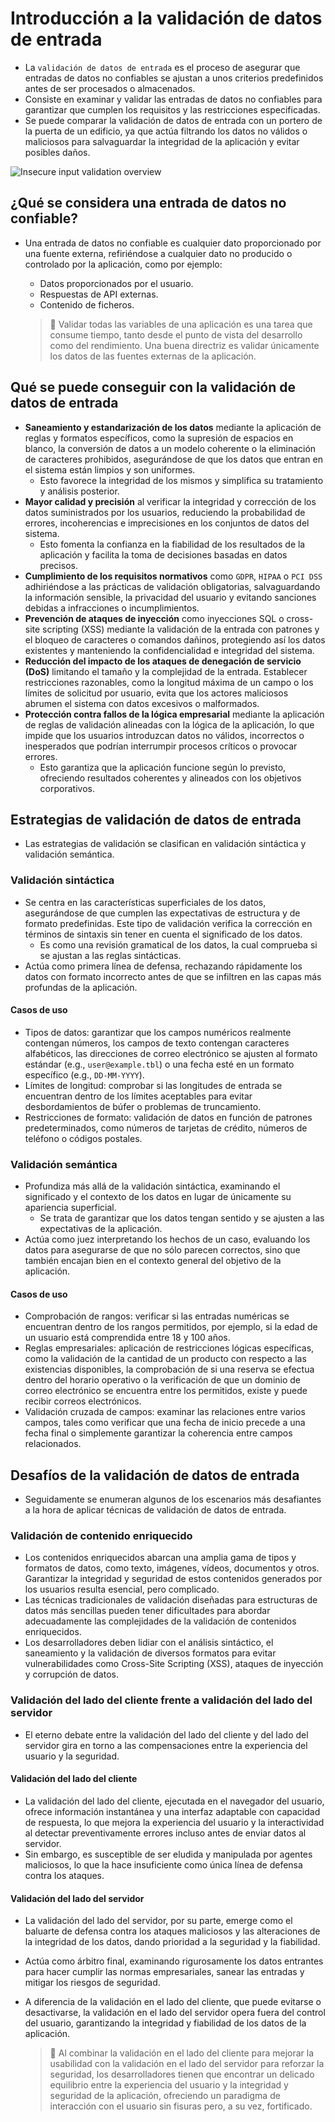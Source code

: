 # Introducción a la validación de datos de entrada

* La `validación de datos de entrada` es el proceso de asegurar que entradas de datos no confiables se ajustan a unos criterios predefinidos antes de ser procesados o almacenados.
* Consiste en examinar y validar las entradas de datos no confiables para garantizar que cumplen los requisitos y las restricciones especificadas.
* Se puede comparar la validación de datos de entrada con un portero de la puerta de un edificio, ya que actúa filtrando los datos no válidos o maliciosos para salvaguardar la integridad de la aplicación y evitar posibles daños.

![Insecure input validation overview][1]

## ¿Qué se considera una entrada de datos no confiable?

* Una entrada de datos no confiable es cualquier dato proporcionado por una fuente externa, refiriéndose a cualquier dato no producido o controlado por la aplicación, como por ejemplo:
  * Datos proporcionados por el usuario.
  * Respuestas de API externas.
  * Contenido de ficheros.

  > :older_man: Validar todas las variables de una aplicación es una tarea que consume tiempo, tanto desde el punto de vista del desarrollo como del rendimiento. Una buena directriz es validar únicamente los datos de las fuentes externas de la aplicación.

## Qué se puede conseguir con la validación de datos de entrada

* **Saneamiento y estandarización de los datos** mediante la aplicación de reglas y formatos específicos, como la supresión de espacios en blanco, la conversión de datos a un modelo coherente o la eliminación de caracteres prohibidos, asegurándose de que los datos que entran en el sistema están limpios y son uniformes.
  * Esto favorece la integridad de los mismos y simplifica su tratamiento y análisis posterior.
* **Mayor calidad y precisión** al verificar la integridad y corrección de los datos suministrados por los usuarios, reduciendo la probabilidad de errores, incoherencias e imprecisiones en los conjuntos de datos del sistema.
  * Esto fomenta la confianza en la fiabilidad de los resultados de la aplicación y facilita la toma de decisiones basadas en datos precisos.
* **Cumplimiento de los requisitos normativos** como `GDPR`, `HIPAA` o `PCI DSS` adhiriéndose a las prácticas de validación obligatorias, salvaguardando la información sensible, la privacidad del usuario y evitando sanciones debidas a infracciones o incumplimientos.
* **Prevención de ataques de inyección** como inyecciones SQL o cross-site scripting (XSS) mediante la validación de la entrada con patrones y el bloqueo de caracteres o comandos dañinos, protegiendo así los datos existentes y manteniendo la confidencialidad e integridad del sistema.
* **Reducción del impacto de los ataques de denegación de servicio (DoS)** limitando el tamaño y la complejidad de la entrada. Establecer restricciones razonables, como la longitud máxima de un campo o los límites de solicitud por usuario, evita que los actores maliciosos abrumen el sistema con datos excesivos o malformados.
* **Protección contra fallos de la lógica empresarial** mediante la aplicación de reglas de validación alineadas con la lógica de la aplicación, lo que impide que los usuarios introduzcan datos no válidos, incorrectos o inesperados que podrían interrumpir procesos críticos o provocar errores.
  * Esto garantiza que la aplicación funcione según lo previsto, ofreciendo resultados coherentes y alineados con los objetivos corporativos.

## Estrategias de validación de datos de entrada

* Las estrategias de validación se clasifican en validación sintáctica y validación semántica.

### Validación sintáctica

* Se centra en las características superficiales de los datos, asegurándose de que cumplen las expectativas de estructura y de formato predefinidas. Este tipo de validación verifica la corrección en términos de sintaxis sin tener en cuenta el significado de los datos.
  * Es como una revisión gramatical de los datos, la cual comprueba si se ajustan a las reglas sintácticas.
* Actúa como primera línea de defensa, rechazando rápidamente los datos con formato incorrecto antes de que se infiltren en las capas más profundas de la aplicación.

#### Casos de uso

* Tipos de datos: garantizar que los campos numéricos realmente contengan números, los campos de texto contengan caracteres alfabéticos, las direcciones de correo electrónico se ajusten al formato estándar (e.g., `user@example.tbl`) o una fecha esté en un formato específico (e.g., `DD-MM-YYYY`).
* Límites de longitud: comprobar si las longitudes de entrada se encuentran dentro de los límites aceptables para evitar desbordamientos de búfer o problemas de truncamiento.
* Restricciones de formato: validación de datos en función de patrones predeterminados, como números de tarjetas de crédito, números de teléfono o códigos postales.

### Validación semántica

* Profundiza más allá de la validación sintáctica, examinando el significado y el contexto de los datos en lugar de únicamente su apariencia superficial.
  * Se trata de garantizar que los datos tengan sentido y se ajusten a las expectativas de la aplicación.
* Actúa como juez interpretando los hechos de un caso, evaluando los datos para asegurarse de que no sólo parecen correctos, sino que también encajan bien en el contexto general del objetivo de la aplicación.

#### Casos de uso

* Comprobación de rangos: verificar si las entradas numéricas se encuentran dentro de los rangos permitidos, por ejemplo, si la edad de un usuario está comprendida entre 18 y 100 años.
* Reglas empresariales: aplicación de restricciones lógicas específicas, como la validación de la cantidad de un producto con respecto a las existencias disponibles, la comprobación de si una reserva se efectua dentro del horario operativo o la verificación de que un dominio de correo electrónico se encuentra entre los permitidos, existe y puede recibir correos electrónicos.
* Validación cruzada de campos: examinar las relaciones entre varios campos, tales como verificar que una fecha de inicio precede a una fecha final o simplemente garantizar la coherencia entre campos relacionados.

## Desafíos de la validación de datos de entrada

* Seguidamente se enumeran algunos de los escenarios más desafiantes a la hora de aplicar técnicas de validación de datos de entrada.

### Validación de contenido enriquecido

* Los contenidos enriquecidos abarcan una amplia gama de tipos y formatos de datos, como texto, imágenes, vídeos, documentos y otros. Garantizar la integridad y seguridad de estos contenidos generados por los usuarios resulta esencial, pero complicado.
* Las técnicas tradicionales de validación diseñadas para estructuras de datos más sencillas pueden tener dificultades para abordar adecuadamente las complejidades de la validación de contenidos enriquecidos.
* Los desarrolladores deben lidiar con el análisis sintáctico, el saneamiento y la validación de diversos formatos para evitar vulnerabilidades como Cross-Site Scripting (XSS), ataques de inyección y corrupción de datos.

### Validación del lado del cliente frente a validación del lado del servidor

* El eterno debate entre la validación del lado del cliente y del lado del servidor gira en torno a las compensaciones entre la experiencia del usuario y la seguridad.

#### Validación del lado del cliente

* La validación del lado del cliente, ejecutada en el navegador del usuario, ofrece información instantánea y una interfaz adaptable con capacidad de respuesta, lo que mejora la experiencia del usuario y la interactividad al detectar preventivamente errores incluso antes de enviar datos al servidor.
* Sin embargo, es susceptible de ser eludida y manipulada por agentes maliciosos, lo que la hace insuficiente como única línea de defensa contra los ataques.

#### Validación del lado del servidor

* La validación del lado del servidor, por su parte, emerge como el baluarte de defensa contra los ataques maliciosos y las alteraciones de la integridad de los datos, dando prioridad a la seguridad y la fiabilidad.
* Actúa como árbitro final, examinando rigurosamente los datos entrantes para hacer cumplir las normas empresariales, sanear las entradas y mitigar los riesgos de seguridad.
* A diferencia de la validación en el lado del cliente, que puede evitarse o desactivarse, la validación en el lado del servidor opera fuera del control del usuario, garantizando la integridad y fiabilidad de los datos de la aplicación.

  > :older_man: Al combinar la validación en el lado del cliente para mejorar la usabilidad con la validación en el lado del servidor para reforzar la seguridad, los desarrolladores tienen que encontrar un delicado equilibrio entre la experiencia del usuario y la integridad y seguridad de la aplicación, ofreciendo un paradigma de interacción con el usuario sin fisuras pero, a su vez, fortificado.

[1]: /static/images/learning/insecure-input-validation-overview.png

